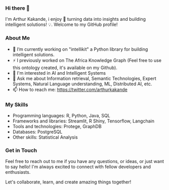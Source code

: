 ### Hi there 👋

<!--
**ArthurKakande/ArthurKakande** is a ✨ _special_ ✨ repository because its `README.md` (this file) appears on your GitHub profile.

Here are some ideas to get you started:

- 🔭 I’m currently working on ...
- 🌱 I’m currently learning ...
- 👯 I’m looking to collaborate on ...
- 🤔 I’m looking for help with ...
- 💬 Ask me about ...
- 📫 How to reach me: ...
- 😄 Pronouns: ...
- ⚡ Fun fact: ...
-->

I'm Arthur Kakande, i enjoy 🔬 turning data into insights and building intelligent solutions! 💡. Welcome to my GitHub profile!

### About Me

- 🔭 I’m currently working on "intellikit" a Python library for building intelligent solutions.
- ⚡ I previously worked on The Africa Knowledge Graph (Feel free to use this ontology created, it's available on my Github).
- 🌟 I'm interested in AI and Intelligent Systems
- 💬 Ask me about Information retrieval, Semantic Technologies, Expert Systems, Natural Language understanding, ML, Distributed AI, etc.
- 📫 How to reach me: https://twitter.com/arthurkakande

### My Skills

- Programming languages: R, Python, Java, SQL
- Frameworks and libraries: Streamlit, R Shiny, Tensorflow, Langchain
- Tools and technologies: Protege, GraphDB
- Databases: PostgreSQL
- Other skills: Statistical Analysis

<!--
- 🌱 I’m currently [Your Current Focus/Interest]
- 💼 [Your Current Job/Occupation]

### My Projects

- [Project 1](link): Brief description of the project.
- [Project 2](link): Brief description of the project.
- [Project 3](link): Brief description of the project.

### Open Source Contributions

- [Contribution 1](link): Description of the contribution.
- [Contribution 2](link): Description of the contribution.
- [Contribution 3](link): Description of the contribution.

You can connect with me on [LinkedIn](your-linkedin-profile) and check out my personal website at [your-website.com](your-website-url).

-->

### Get in Touch

Feel free to reach out to me if you have any questions, or ideas, or just want to say hello! I'm always excited to connect with fellow developers and enthusiasts.

Let's collaborate, learn, and create amazing things together!
